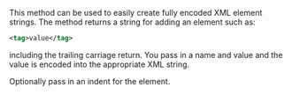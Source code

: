 ﻿This method can be used to easily create fully encoded XML element strings. The method returns a string for adding an element such as:

```xml
<tag>value</tag>
```

including the trailing carriage return. You pass in a name and value and the value is encoded into the appropriate XML string.

Optionally pass in an indent for the element.